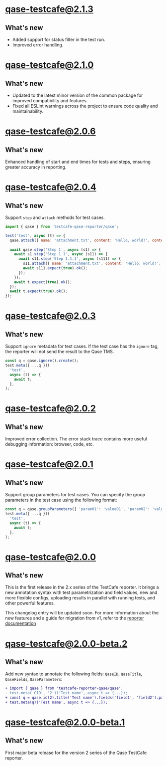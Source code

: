 # qase-testcafe@2.1.3

## What's new

- Added support for status filter in the test run.
- Improved error handling.

# qase-testcafe@2.1.0

## What's new

- Updated to the latest minor version of the common package for improved compatibility and features.
- Fixed all ESLint warnings across the project to ensure code quality and maintainability.

# qase-testcafe@2.0.6

## What's new

Enhanced handling of start and end times for tests and steps, ensuring greater accuracy in reporting.

# qase-testcafe@2.0.4

## What's new

Support `step` and `attach` methods for test cases. 

```javascript
import { qase } from 'testcafe-qase-reporter/qase';

test('test', async (t) => {
  qase.attach({ name: 'attachment.txt', content: 'Hello, world!', contentType: 'text/plain' });
  
  await qase.step('Step 1', async (s1) => {
    await s1.step('Step 1.1', async (s11) => {
      await s11.step('Step 1.1.1', async (s111) => {
        s11.attach({ name: 'attachment.txt', content: 'Hello, world!', contentType: 'text/plain' });
        await s111.expect(true).ok();
      });
    });
    await t.expect(true).ok();
  });
  await t.expect(true).ok();
});
```

# qase-testcafe@2.0.3

## What's new

Support `ignore` metadata for test cases. If the test case has the `ignore` tag, the reporter will not send the result to the Qase
TMS.

```ts
const q = qase.ignore().create();
test.meta({ ...q })(
  'test',
  async (t) => {
    await t;
  },
);
```

# qase-testcafe@2.0.2

## What's new

Improved error collection. The error stack trace contains more useful debugging information: browser, code, etc.

# qase-testcafe@2.0.1

## What's new

Support group parameters for test cases. You can specify the group parameters in the test case using the following
format:

```ts
const q = qase.groupParameters({ 'param01': 'value01', 'param02': 'value02' }).create();
test.meta({ ...q })(
  'test',
  async (t) => {
    await t;
  },
);
```

# qase-testcafe@2.0.0

## What's new

This is the first release in the 2.x series of the TestCafe reporter.
It brings a new annotation syntax with test parametrization and field values,
new and more flexible configs, uploading results in parallel with running tests,
and other powerful features.

This changelog entry will be updated soon.
For more information about the new features and a guide for migration from v1, refer to the
[reporter documentation](https://github.com/qase-tms/qase-javascript/tree/main/qase-testcafe#readme)

# qase-testcafe@2.0.0-beta.2

## What's new

Add new syntax to annotate the following fields: `QaseID`, `QaseTitle`, `QaseFields`, `QaseParameters`:

```diff
+ import { qase } from 'testcafe-reporter-qase/qase';
- test.meta('CID', '2')('Test name', async t => {...});
+ const q = qase.id(2).title('Test name').fields('field1', 'field2').parameters('param1', 'param2').create();
+ test.meta(q)('Test name', async t => {...});
```

# qase-testcafe@2.0.0-beta.1

## What's new

First major beta release for the version 2 series of the Qase TestCafe reporter.
